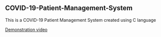## COVID-19-Patient-Management-System
This is a COVID-19 Patient Management System created using C language

[Demonstration video](/DemonstrationVideo)
